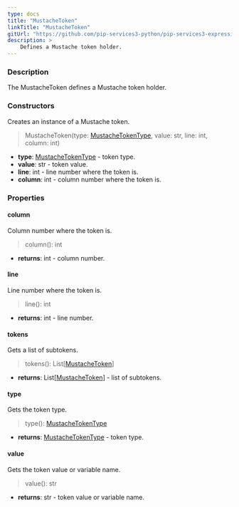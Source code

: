 ```yaml
---
type: docs
title: "MustacheToken"
linkTitle: "MustacheToken"
gitUrl: "https://github.com/pip-services3-python/pip-services3-expressions-python"
description: > 
    Defines a Mustache token holder.
---
```


### Description

The MustacheToken defines a Mustache token holder.


### Constructors
Creates an instance of a Mustache token.

> MustacheToken(type: [MustacheTokenType](../mustache_token_type), value: str, line: int, column: int)

- **type**: [MustacheTokenType](../mustache_token_type) - token type.
- **value**: str - token value.
- **line**: int - line number where the token is.
- **column**: int - column number where the token is.


### Properties

#### column
Column number where the token is.

> column(): int

- **returns**: int - column number.

#### line
Line number where the token is.

> line(): int

- **returns**: int - line number.


#### tokens
Gets a list of subtokens.

> tokens(): List[[MustacheToken]()]

- **returns**: List[[MustacheToken]()] - list of subtokens.

#### type
Gets the token type.

> type(): [MustacheTokenType](../mustache_token_type)

- **returns**: [MustacheTokenType](../mustache_token_type) - token type.


#### value
Gets the token value or variable name.

> value(): str

- **returns**: str - token value or variable name.
